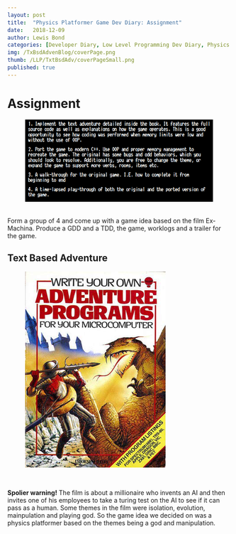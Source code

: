 ```yaml
---
layout: post
title:  "Physics Platformer Game Dev Diary: Assignment"
date:   2018-12-09
author: Lewis Bond
categories: [Developer Diary, Low Level Programming Dev Diary, Physics Platformer Dev Diary]
img: /TxBsdAdvenBlog/coverPage.png
thumb: /LLP/TxtBsdAdv/coverPageSmall.png
published: true
---
```

<!--more-->

# Assignment

<figure>
   <a href="/assets/img/blog/TxBsdAdvenBlog/aims.png"><img src="/assets/img/blog/TxBsdAdvenBlog/aims.png"></a>
	<figcaption></figcaption>
</figure>
<br/>
Form a group of 4 and come up with a game idea based on the film Ex-Machina. Produce a GDD and a TDD, the game, worklogs and a trailer for the game. 

## Text Based Adventure

<figure>
    <a href="/assets/img/blog/TxBsdAdvenBlog/coverPage.png"><img src="/assets/img/blog/TxBsdAdvenBlog/coverPage.png"></a>
    <figcaption></figcaption>
</figure>
<br/>

**Spolier warning!** The film is about a millionaire who invents an AI and then invites one of his employees to take a turing test on the AI to see if it can pass as a human. Some themes in the film were isolation, evolution, mainpulation and playing god. So the game idea we decided on was a physics platformer based on the themes being a god and manipulation.

